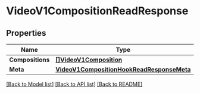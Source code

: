 # VideoV1CompositionReadResponse

## Properties

Name | Type | Description | Notes
------------ | ------------- | ------------- | -------------
**Compositions** | [**[]VideoV1Composition**](video.v1.composition.md) |  | [optional] 
**Meta** | [**VideoV1CompositionHookReadResponseMeta**](video_v1_composition_hookReadResponse_meta.md) |  | [optional] 

[[Back to Model list]](../README.md#documentation-for-models) [[Back to API list]](../README.md#documentation-for-api-endpoints) [[Back to README]](../README.md)


